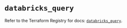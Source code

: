 # `databricks_query`

Refer to the Terraform Registry for docs: [`databricks_query`](https://registry.terraform.io/providers/databricks/databricks/1.81.0/docs/resources/query).
